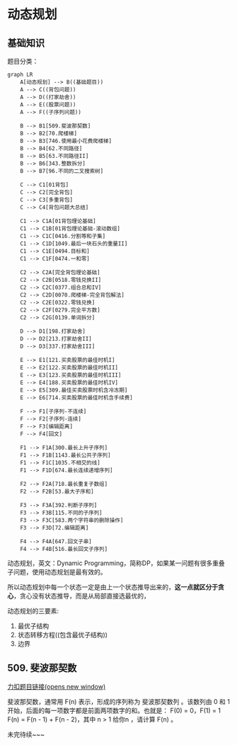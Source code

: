# 动态规划

## 基础知识

题目分类：

```mermaid
graph LR
    A[动态规划] --> B((基础题目))
    A --> C((背包问题))
    A --> D((打家劫舍))
    A --> E((股票问题))
    A --> F((子序列问题))

    B --> B1[509.斐波那契数]
    B --> B2[70.爬楼梯]
    B --> B3[746.使用最小花费爬楼梯]
    B --> B4[62.不同路径]
    B --> B5[63.不同路径II]
    B --> B6[343.整数拆分]
    B --> B7[96.不同的二叉搜索树]

    C --> C1[01背包]
    C --> C2[完全背包]
    C --> C3[多重背包]
    C --> C4[背包问题大总结]

    C1 --> C1A[01背包理论基础]
    C1 --> C1B[01背包理论基础-滚动数组]
    C1 --> C1C[0416.分割等和子集]
    C1 --> C1D[1049.最后一块石头的重量II]
    C1 --> C1E[0494.目标和]
    C1 --> C1F[0474.一和零]

    C2 --> C2A[完全背包理论基础]
    C2 --> C2B[0518.零钱兑换II]
    C2 --> C2C[0377.组合总和IV]
    C2 --> C2D[0070.爬楼梯-完全背包解法]
    C2 --> C2E[0322.零钱兑换]
    C2 --> C2F[0279.完全平方数]
    C2 --> C2G[0139.单词拆分]

    D --> D1[198.打家劫舍]
    D --> D2[213.打家劫舍II]
    D --> D3[337.打家劫舍III]

    E --> E1[121.买卖股票的最佳时机I]
    E --> E2[122.买卖股票的最佳时机II]
    E --> E3[123.买卖股票的最佳时机III]
    E --> E4[188.买卖股票的最佳时机IV]
    E --> E5[309.最佳买卖股票时机含冷冻期]
    E --> E6[714.买卖股票的最佳时机含手续费]

    F --> F1[子序列-不连续]
    F --> F2[子序列-连续]
    F --> F3[编辑距离]
    F --> F4[回文]

    F1 --> F1A[300.最长上升子序列]
    F1 --> F1B[1143.最长公共子序列]
    F1 --> F1C[1035.不相交的线]
    F1 --> F1D[674.最长连续递增序列]

    F2 --> F2A[718.最长重复子数组]
    F2 --> F2B[53.最大子序和]

    F3 --> F3A[392.判断子序列]
    F3 --> F3B[115.不同的子序列]
    F3 --> F3C[583.两个字符串的删除操作]
    F3 --> F3D[72.编辑距离]

    F4 --> F4A[647.回文子串]
    F4 --> F4B[516.最长回文子序列]
```

动态规划，英文：Dynamic Programming，简称DP，如果某一问题有很多重叠子问题，使用动态规划是最有效的。

所以动态规划中每一个状态一定是由上一个状态推导出来的，**这一点就区分于贪心**，贪心没有状态推导，而是从局部直接选最优的，

动态规划的三要素:

1. 最优子结构
2. 状态转移方程((包含最优子结构))
3. 边界

##  509. 斐波那契数

[力扣题目链接(opens new window)](https://leetcode.cn/problems/fibonacci-number/)

斐波那契数，通常用 F(n) 表示，形成的序列称为 斐波那契数列 。该数列由 0 和 1 开始，后面的每一项数字都是前面两项数字的和。也就是： F(0) = 0，F(1) = 1 F(n) = F(n - 1) + F(n - 2)，其中 n > 1 给你n ，请计算 F(n) 。

未完待续~~~